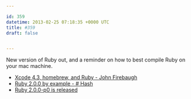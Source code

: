 ```yaml
---

id: 359
datetime: 2013-02-25 07:18:35 +0000 UTC
title: #359
draft: false


---
```


New version of Ruby out, and a reminder on how to best compile Ruby on your mac machine. 

 
 * [Xcode 4.3, homebrew, and Ruby - John Firebaugh](http://jfire.io/blog/2012/03/02/xcode-4-dot-3-homebrew-and-ruby/)
 * [Ruby 2.0.0 by example - # Hash](http://blog.marc-andre.ca/2013/02/23/ruby-2-by-example/)
 * [Ruby 2.0.0-p0 is released](http://www.ruby-lang.org/en/news/2013/02/24/ruby-2-0-0-p0-is-released/)


